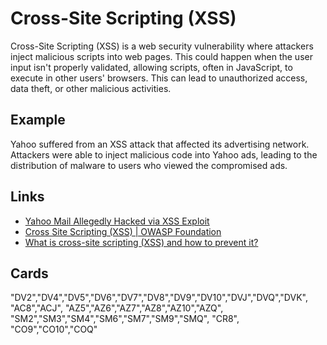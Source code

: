# Cross-Site Scripting (XSS)
Cross-Site Scripting (XSS) is a web security vulnerability where attackers inject malicious scripts into web pages. This could happen when the user input isn't properly validated, allowing scripts, often in JavaScript, to execute in other users' browsers. This can lead to unauthorized access, data theft, or other malicious activities.

## Example
Yahoo suffered from an XSS attack that affected its advertising network. Attackers were able to inject malicious code into Yahoo ads, leading to the distribution of malware to users who viewed the compromised ads.

## Links
- [Yahoo Mail Allegedly Hacked via XSS Exploit](https://thenextweb.com/news/yahoo-mail-users-hit-by-widespread-hacking-xss-exploit-seemingly-to-blame)
- [Cross Site Scripting (XSS) | OWASP Foundation](https://owasp.org/www-community/attacks/xss/)
- [What is cross-site scripting (XSS) and how to prevent it?](https://portswigger.net/web-security/cross-site-scripting)

## Cards
"DV2","DV4","DV5","DV6","DV7","DV8","DV9","DV10","DVJ","DVQ","DVK",
"AC8","ACJ",
"AZ5","AZ6","AZ7","AZ8","AZ10","AZQ",
"SM2","SM3","SM4","SM6","SM7","SM9","SMQ",
"CR8",
"CO9","CO10","COQ" 